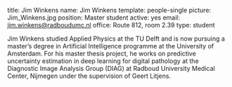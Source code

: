 title: Jim Winkens
name: Jim Winkens
template: people-single
picture: Jim_Winkens.jpg
position: Master student
active: yes
email: jim.winkens@radboudumc.nl
office: Route 812, room 2.39
type: student

Jim Winkens studied Applied Physics at the TU Delft and is now pursuing a master’s degree in Artificial Intelligence programme at the University of Amsterdam. For his master thesis project, he works on predictive uncertainty estimation in deep learning for digital pathology at the Diagnostic Image Analysis Group (DIAG) at Radboud University Medical Center, Nijmegen under the supervision of Geert Litjens.

